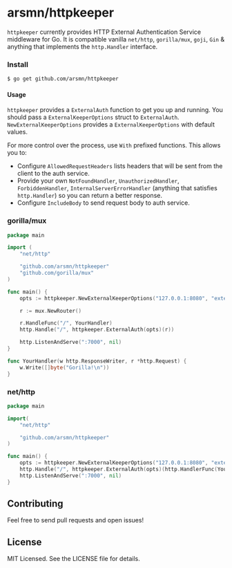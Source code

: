 # arsmn/httpkeeper

`httpkeeper` currently provides HTTP External Authentication Service middleware for Go. It is compatible vanilla `net/http`, `gorilla/mux`, `goji`, `Gin` & anything that implements the `http.Handler` interface.

### Install

```sh
$ go get github.com/arsmn/httpkeeper
```

#### Usage

`httpkeeper` provides a `ExternalAuth` function to get you up and running.
You should pass a `ExternalKeeperOptions` struct to `ExternalAuth`. `NewExternalKeeperOptions` provides a `ExternalKeeperOptions` with default values.

For more control over the process, use `With` prefixed functions. This allows you to:

* Configure ‍‍`AllowedRequestHeaders` lists headers that will be sent from the client to the auth service.
* Provide your own `NotFoundHandler`, `UnauthorizedHandler`, `ForbiddenHandler`, `InternalServerErrorHandler` (anything that satisfies `http.Handler`) so you can return a better response.
* Configure `IncludeBody` to send request body to auth service.

### gorilla/mux

```go
package main

import (
	"net/http"

	"github.com/arsmn/httpkeeper"
	"github.com/gorilla/mux"
)

func main() {
    opts := httpkeeper.NewExternalKeeperOptions("127.0.0.1:8080", "external", "http")

	r := mux.NewRouter()

	r.HandleFunc("/", YourHandler)
	http.Handle("/", httpkeeper.ExternalAuth(opts)(r))

	http.ListenAndServe(":7000", nil)
}

func YourHandler(w http.ResponseWriter, r *http.Request) {
	w.Write([]byte("Gorilla!\n"))
}
```

### net/http

```go
package main

import(
	"net/http"

	"github.com/arsmn/httpkeeper"
)

func main() {
    opts := httpkeeper.NewExternalKeeperOptions("127.0.0.1:8080", "external", "http")
	http.Handle("/", httpkeeper.ExternalAuth(opts)(http.HandlerFunc(YourHandler)))
	http.ListenAndServe(":7000", nil)
}
```

## Contributing

Feel free to send pull requests and open issues!

## License

MIT Licensed. See the LICENSE file for details.
